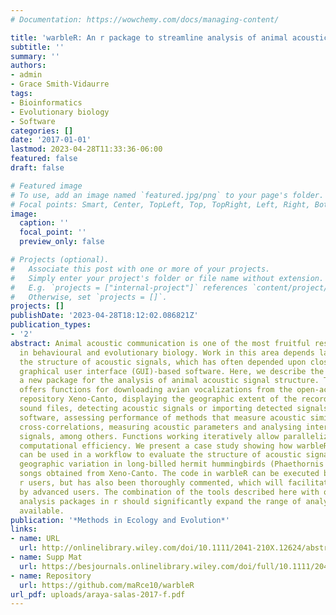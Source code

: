 ```yaml
---
# Documentation: https://wowchemy.com/docs/managing-content/

title: 'warbleR: An r package to streamline analysis of animal acoustic signals'
subtitle: ''
summary: ''
authors:
- admin
- Grace Smith-Vidaurre
tags:
- Bioinformatics
- Evolutionary biology
- Software
categories: []
date: '2017-01-01'
lastmod: 2023-04-28T11:33:36-06:00
featured: false
draft: false

# Featured image
# To use, add an image named `featured.jpg/png` to your page's folder.
# Focal points: Smart, Center, TopLeft, Top, TopRight, Left, Right, BottomLeft, Bottom, BottomRight.
image:
  caption: ''
  focal_point: ''
  preview_only: false

# Projects (optional).
#   Associate this post with one or more of your projects.
#   Simply enter your project's folder or file name without extension.
#   E.g. `projects = ["internal-project"]` references `content/project/deep-learning/index.md`.
#   Otherwise, set `projects = []`.
projects: []
publishDate: '2023-04-28T18:12:02.086821Z'
publication_types:
- '2'
abstract: Animal acoustic communication is one of the most fruitful research areas
  in behavioural and evolutionary biology. Work in this area depends largely on quantifying
  the structure of acoustic signals, which has often depended upon closed-source or
  graphical user interface (GUI)-based software. Here, we describe the r package warbleR,
  a new package for the analysis of animal acoustic signal structure. The package
  offers functions for downloading avian vocalizations from the open-access online
  repository Xeno-Canto, displaying the geographic extent of the recordings, manipulating
  sound files, detecting acoustic signals or importing detected signals from other
  software, assessing performance of methods that measure acoustic similarity, conducting
  cross-correlations, measuring acoustic parameters and analysing interactive vocal
  signals, among others. Functions working iteratively allow parallelization to improve
  computational efficiency. We present a case study showing how warbleR functions
  can be used in a workflow to evaluate the structure of acoustic signals. We analyse
  geographic variation in long-billed hermit hummingbirds (Phaethornis longirostris)
  songs obtained from Xeno-Canto. The code in warbleR can be executed by less experienced
  r users, but has also been thoroughly commented, which will facilitate further customization
  by advanced users. The combination of the tools described here with other acoustic
  analysis packages in r should significantly expand the range of analytical approaches
  available.
publication: '*Methods in Ecology and Evolution*'
links:
- name: URL
  url: http://onlinelibrary.wiley.com/doi/10.1111/2041-210X.12624/abstract
- name: Supp Mat
  url: https://besjournals.onlinelibrary.wiley.com/doi/full/10.1111/2041-210X.12624
- name: Repository
  url: https://github.com/maRce10/warbleR
url_pdf: uploads/araya-salas-2017-f.pdf
---
```

